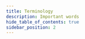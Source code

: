 ```yaml
---
title: Terminology
description: Important words
hide_table_of_contents: true
sidebar_position: 2
---
```


